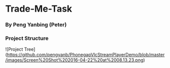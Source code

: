 # Trade-Me-Task
### By Peng Yanbing (Peter)

### Project Structure
![Project Tree] (https://github.com/pengyanb/PhonegapVlcStreamPlayerDemo/blob/master/images/Screen%20Shot%202016-04-22%20at%2008.13.23.png)
